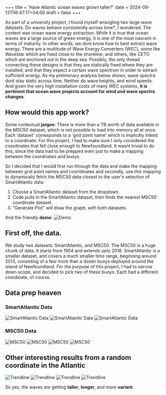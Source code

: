 +++
title = 'Have Atlantic ocean waves grown taller?'
date = 2024-09-13T06:47:17+04:00
draft = false
+++


As part of a university project, I found myself wrangling two large wave datasets. Do waves behave consistently across time?, I wondered. The context was ocean wave energy extraction. While it is true that ocean waves are a large source of green energy, it is one of the most nascent in terms of maturity. In other words, we dont know how to best extract wave energy. There are a multitude of Wave Energy Converters (WEC), some like Wavestar which are fixed close to the shoreline, and others, like CETO which are anchored out in the deep sea. Possibly, the only thread connecting these designs is that they are statically fixed where they are installed, and that they expect a certain wave spectrum in order to extract sufficient energy. As my preliminary analysis below shows, wave spectra dont stay static across time. Neither do wave heights, and wind speeds. And given the very high installation costs of many WEC systems, **it is pertinent that ocean wave projects account for wind and wave spectra changes**. 

## How would this app work?
Some contextual **jargon**: There is more than a TB worth of data available in the MSC50 dataset, which is not possible to load into memory all at once. Each 'dataset' corresponds to a 'grid point name' which is implicitly linked to a coordinate. For this project, I had to make sure I only considered the coordinates that fell close enough to Newfoundland. It wasnt trivial to do this, since the data had to be prepped even just to make a mapping between the coordinates and buoys. 

So I decided that I would first run through the data and make the mapping between grid point names and cooridinates and secondly, use this mapping to dynamically fetch the MSC50 data closest to the user's selection of SmartAtlantic data.

1. Choose a SmartAtlantic dataset from the dropdown.
2. Code pulls in the SmartAtlantic dataset, then finds the nearest MSC50 coordinate dataset.
3. "Generate Plot" will draw the graph, with both datasets.

And the friendly **demo**:
![Demo](/images/359822528-921a29e0-b4db-4160-bd08-d3e7caa54f79.gif)

## First off, the data. 
We study two datasets: SmartAtlantic, and MSC50. The MSC50 is a huge chunk of data. It starts from 1954 and extends upto 2018. SmartAtlantic is a smaller dataset, and covers a much smaller time range, beginning around 2013, consisting of a few more than a dozen buoys deployed around the island of Newfoundland. For the purpose of this project, I had to narrow down scope, and decided to pick two of these buoys. Each had a different coordinate, of course. 

## Data prep heaven
### SmartAtlantic Data
![SmartAtlantic Data](/images/smartatlantic_cover.png)
![SmartAtlantic Data](/images/smartatlantic_cover_2.png)
![SmartAtlantic Data](/images/smartatlantic_cover_3.png)

### MSC50 Data
![MSC50](/images/MSC50-cover.png)
![MSC50](/images/MSC50-cover-2.png)
![MSC50](/images/MSC50-cover-3.png)
![MSC50](/images/MSC50-cover-4.png)



## Other interesting results from a random coordinate in the Atlantic

![Trendline](/images/wave_height_timeline.png)
![Trendline](/images/wind_speed_timeline.png)
![Trendline](/images/spectral_period_timeline.png)
![Trendline](/images/dominant_direction_timeline.png)

So yes, the waves _are_ getting **taller**, **longer**, and more **variant**. 

